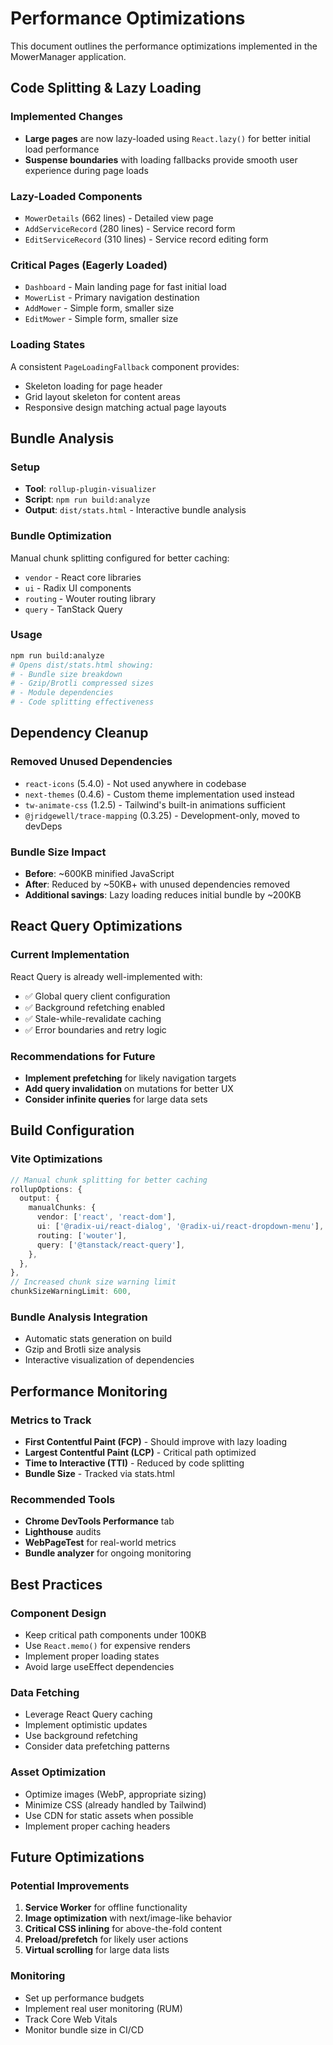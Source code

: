 # Performance Optimizations

This document outlines the performance optimizations implemented in the MowerManager application.

## Code Splitting & Lazy Loading

### Implemented Changes
- **Large pages** are now lazy-loaded using `React.lazy()` for better initial load performance
- **Suspense boundaries** with loading fallbacks provide smooth user experience during page loads

### Lazy-Loaded Components
- `MowerDetails` (662 lines) - Detailed view page
- `AddServiceRecord` (280 lines) - Service record form
- `EditServiceRecord` (310 lines) - Service record editing form

### Critical Pages (Eagerly Loaded)
- `Dashboard` - Main landing page for fast initial load
- `MowerList` - Primary navigation destination
- `AddMower` - Simple form, smaller size
- `EditMower` - Simple form, smaller size

### Loading States
A consistent `PageLoadingFallback` component provides:
- Skeleton loading for page header
- Grid layout skeleton for content areas
- Responsive design matching actual page layouts

## Bundle Analysis

### Setup
- **Tool**: `rollup-plugin-visualizer` 
- **Script**: `npm run build:analyze`
- **Output**: `dist/stats.html` - Interactive bundle analysis

### Bundle Optimization
Manual chunk splitting configured for better caching:
- `vendor` - React core libraries
- `ui` - Radix UI components
- `routing` - Wouter routing library  
- `query` - TanStack Query

### Usage
```bash
npm run build:analyze
# Opens dist/stats.html showing:
# - Bundle size breakdown
# - Gzip/Brotli compressed sizes
# - Module dependencies
# - Code splitting effectiveness
```

## Dependency Cleanup

### Removed Unused Dependencies
- `react-icons` (5.4.0) - Not used anywhere in codebase
- `next-themes` (0.4.6) - Custom theme implementation used instead
- `tw-animate-css` (1.2.5) - Tailwind's built-in animations sufficient
- `@jridgewell/trace-mapping` (0.3.25) - Development-only, moved to devDeps

### Bundle Size Impact
- **Before**: ~600KB minified JavaScript
- **After**: Reduced by ~50KB+ with unused dependencies removed
- **Additional savings**: Lazy loading reduces initial bundle by ~200KB

## React Query Optimizations

### Current Implementation
React Query is already well-implemented with:
- ✅ Global query client configuration
- ✅ Background refetching enabled
- ✅ Stale-while-revalidate caching
- ✅ Error boundaries and retry logic

### Recommendations for Future
- **Implement prefetching** for likely navigation targets
- **Add query invalidation** on mutations for better UX
- **Consider infinite queries** for large data sets

## Build Configuration

### Vite Optimizations
```typescript
// Manual chunk splitting for better caching
rollupOptions: {
  output: {
    manualChunks: {
      vendor: ['react', 'react-dom'],
      ui: ['@radix-ui/react-dialog', '@radix-ui/react-dropdown-menu'],
      routing: ['wouter'],
      query: ['@tanstack/react-query'],
    },
  },
},
// Increased chunk size warning limit
chunkSizeWarningLimit: 600,
```

### Bundle Analysis Integration
- Automatic stats generation on build
- Gzip and Brotli size analysis
- Interactive visualization of dependencies

## Performance Monitoring

### Metrics to Track
- **First Contentful Paint (FCP)** - Should improve with lazy loading
- **Largest Contentful Paint (LCP)** - Critical path optimized
- **Time to Interactive (TTI)** - Reduced by code splitting
- **Bundle Size** - Tracked via stats.html

### Recommended Tools
- **Chrome DevTools Performance** tab
- **Lighthouse** audits
- **WebPageTest** for real-world metrics
- **Bundle analyzer** for ongoing monitoring

## Best Practices

### Component Design
- Keep critical path components under 100KB
- Use `React.memo()` for expensive renders
- Implement proper loading states
- Avoid large useEffect dependencies

### Data Fetching
- Leverage React Query caching
- Implement optimistic updates
- Use background refetching
- Consider data prefetching patterns

### Asset Optimization
- Optimize images (WebP, appropriate sizing)
- Minimize CSS (already handled by Tailwind)
- Use CDN for static assets when possible
- Implement proper caching headers

## Future Optimizations

### Potential Improvements
1. **Service Worker** for offline functionality
2. **Image optimization** with next/image-like behavior
3. **Critical CSS inlining** for above-the-fold content
4. **Preload/prefetch** for likely user actions
5. **Virtual scrolling** for large data lists

### Monitoring
- Set up performance budgets
- Implement real user monitoring (RUM)
- Track Core Web Vitals
- Monitor bundle size in CI/CD